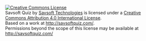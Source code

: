 <a rel="license" href="http://creativecommons.org/licenses/by/4.0/"><img alt="Creative Commons License" style="border-width:0" src="https://i.creativecommons.org/l/by/4.0/88x31.png" /></a><br /><span xmlns:dct="http://purl.org/dc/terms/" href="http://purl.org/dc/dcmitype/Text" property="dct:title" rel="dct:type">Savsoft Quiz</span> by <a xmlns:cc="http://creativecommons.org/ns#" href="http://savsoftquiz.com/" property="cc:attributionName" rel="cc:attributionURL">Savsoft Technologies</a> is licensed under a <a rel="license" href="http://creativecommons.org/licenses/by/4.0/">Creative Commons Attribution 4.0 International License</a>.<br />Based on a work at <a xmlns:dct="http://purl.org/dc/terms/" href="http://savsoftquiz.com/" rel="dct:source">http://savsoftquiz.com/</a>.<br />Permissions beyond the scope of this license may be available at <a xmlns:cc="http://creativecommons.org/ns#" href="http://savsoftquiz.com/" rel="cc:morePermissions">http://savsoftquiz.com/</a>